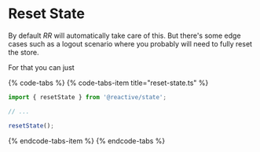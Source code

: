 # Reset State

By default _RR_  will automatically take care of this. But there's some edge cases such as a logout scenario where you probably will need to fully reset the store.

For that you can just

{% code-tabs %}
{% code-tabs-item title="reset-state.ts" %}
```typescript
import { resetState } from '@reactive/state';

// ...

resetState();
```
{% endcode-tabs-item %}
{% endcode-tabs %}

